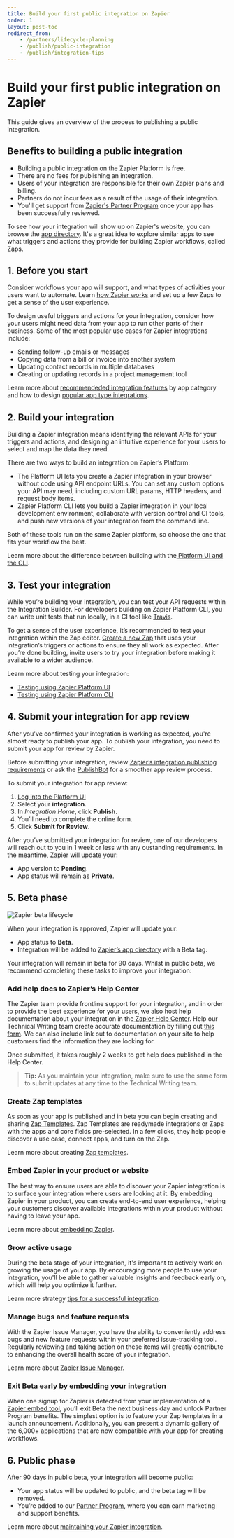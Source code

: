 ```yaml
---
title: Build your first public integration on Zapier
order: 1
layout: post-toc
redirect_from: 
    - /partners/lifecycle-planning
    - /publish/public-integration
    - /publish/integration-tips
---
```


# Build your first public integration on Zapier

This guide gives an overview of the process to publishing a public integration. 

## Benefits to building a public integration

- Building a public integration on the Zapier Platform is free.
- There are no fees for publishing an integration.
- Users of your integration are responsible for their own Zapier plans and billing.
- Partners do not incur fees as a result of the usage of their integration.
- You'll get support from [Zapier's Partner Program](https://platform.zapier.com/publish/partner-program) once your app has been successfully reviewed.

To see how your integration will show up on Zapier's website, you can browse the [app directory](https://zapier.com/apps). It's a great idea to explore similar apps to see what triggers and actions they provide for building Zapier workflows, called Zaps.

## **1. Before you start**

Consider workflows your app will support, and what types of activities your users want to automate. Learn [how Zapier works](https://platform.zapier.com/quickstart/how-zapier-works) and set up a few Zaps to get a sense of the user experience.

To design useful triggers and actions for your integration, consider how your users might need data from your app to run other parts of their business. Some of the most popular use cases for Zapier integrations include:

- Sending follow-up emails or messages
- Copying data from a bill or invoice into another system
- Updating contact records in multiple databases
- Creating or updating records in a project management tool

Learn more about [recommendeded integration features](https://platform.zapier.com/build/recommended-integration-features) by app category and how to design [popular app type integrations](https://platform.zapier.com/quickstart/integration-design-examples). 

## **2. Build your integration**

Building a Zapier integration means identifying the relevant APIs for your triggers and actions, and designing an intuitive experience for your users to select and map the data they need.

There are two ways to build an integration on Zapier’s Platform:

- The Platform UI lets you create a Zapier integration in your browser without code using API endpoint URLs. You can set any custom options your API may need, including custom URL params, HTTP headers, and request body items.
- Zapier Platform CLI lets you build a Zapier integration in your local development environment, collaborate with version control and CI tools, and push new versions of your integration from the command line.

Both of these tools run on the same Zapier platform, so choose the one that fits your workflow the best.

Learn more about the difference between building with the[ Platform UI and the CLI](https://platform.zapier.com/quickstart/ui-vs-cli).

## **3. Test your integration**

While you’re building your integration, you can test your API requests within the Integration Builder. For developers building on Zapier Platform CLI, you can write unit tests that run locally, in a CI tool like [Travis](https://travis-ci.com/).

To get a sense of the user experience, it’s recommended to test your integration within the Zap editor. [Create a new Zap](https://help.zapier.com/hc/en-us/articles/8496309697421) that uses your integration’s triggers or actions to ensure they all work as expected. After you’re done building, invite users to try your integration before making it available to a wider audience.

Learn more about testing your integration:

- [Testing using Zapier Platform UI](https://platform.zapier.com/build/test-integration)
- [Testing using Zapier Platform CLI](https://github.com/zapier/zapier-platform/blob/main/packages/cli/README.md#testing)

## **4. Submit your integration for app review**

After you've confirmed your integration is working as expected, you're almost ready to publish your app. To publish your integration, you need to submit your app for review by Zapier.

Before submitting your integration, review [Zapier’s integration publishing requirements](https://platform.zapier.com/publish/integration-publishing-requirements) or ask the [PublishBot](https://publishbot.zapier.app/) for a smoother app review process. 

To submit your integration for app review:

1. [Log into the Platform UI](https://zapier.com/app/developer)
2. Select your **integration**.
3. In _Integration Home_, click **Publish.**
4. You’ll need to complete the online form.
5. Click **Submit for Review**.

After you’ve submitted your integration for review, one of our developers will reach out to you in 1 week or less with any oustanding requirements. In the meantime, Zapier will update your:

- App version to **Pending**.
- App status will remain as **Private**.

## **5. Beta phase**

![Zapier beta lifecycle](https://cdn.zappy.app/ac77593e876f7283613c91f4f7408666.png)

When your integration is approved, Zapier will update your:

- App status to **Beta**.
- Integration will be added to [Zapier’s app directory](https://zapier.com/apps) with a Beta tag.

Your integration will remain in beta for 90 days. Whilst in public beta, we recommend completing these tasks to improve your integration:

### **Add help docs to Zapier’s Help Center**

The Zapier team provide frontline support for your integration, and in order to provide the best experience for your users, we also host help documentation about your integration in the[ Zapier Help Center](https://help.zapier.com/hc/en-us). Help our Technical Writing team create accurate documentation by filling out [this form](https://eu.jotform.com/form/202233475923352). We can also include link out to documentation on your site to help customers find the information they are looking for.

Once submitted, it takes roughly 2 weeks to get help docs published in the Help Center.

> **Tip:** As you maintain your integration, make sure to use the same form to submit updates at any time to the Technical Writing team.

### **Create Zap templates**

As soon as your app is published and in beta you can begin creating and sharing [Zap Templates](https://platform.zapier.com/publish/zap-templates). Zap Templates are readymade integrations or Zaps with the apps and core fields pre-selected. In a few clicks, they help people discover a use case, connect apps, and turn on the Zap.

Learn more about creating [Zap templates](https://platform.zapier.com/publish/zap-templates).

### **Embed Zapier in your product or website**

The best way to ensure users are able to discover your Zapier integration is to surface your integration where users are looking at it. By embedding Zapier in your product, you can create end-to-end user experience, helping your customers discover available integrations within your product without having to leave your app.

Learn more about [embedding Zapier](https://platform.zapier.com/embed/embed-benefits).

### **Grow active usage**

During the beta stage of your integration, it's important to actively work on growing the usage of your app. By encouraging more people to use your integration, you'll be able to gather valuable insights and feedback early on, which will help you optimize it further.

Learn more strategy [tips for a successful integration](https://platform.zapier.com/publish/partner-faq).

### **Manage bugs and feature requests**

With the Zapier Issue Manager, you have the ability to conveniently address bugs and new feature requests within your preferred issue-tracking tool. Regularly reviewing and taking action on these items will greatly contribute to enhancing the overall health score of your integration.

Learn more about [Zapier Issue Manager](https://platform.zapier.com/publish/zapier-issue-manager).

### **Exit Beta early by embedding your integration**

When one signup for Zapier is detected from your implementation of a [Zapier embed tool](https://platform.zapier.com/embed/embed-benefits), you’ll exit Beta the next business day and unlock Partner Program benefits. The simplest option is to feature your Zap templates in a launch announcement. Additionally, you can present a dynamic gallery of the 6,000+ applications that are now compatible with your app for creating workflows.

## **6. Public phase**

After 90 days in public beta, your integration will become public:

- Your app status will be updated to public, and the beta tag will be removed.
- You’re added to our [Partner Program](https://zapier.com/developer-platform/partner-program), where you can earn marketing and support benefits.

Learn more about [maintaining your Zapier integration](https://platform.zapier.com/manage/user-feedback).